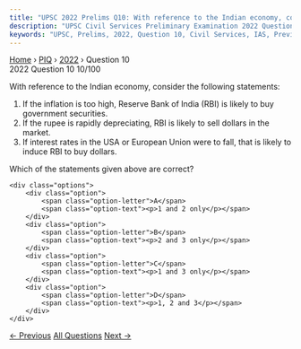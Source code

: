 ```yaml
---
title: "UPSC 2022 Prelims Q10: With reference to the Indian economy, consider the following..."
description: "UPSC Civil Services Preliminary Examination 2022 Question 10 with options and answer"
keywords: "UPSC, Prelims, 2022, Question 10, Civil Services, IAS, Previous Year Questions"
---
```


<nav class="breadcrumb">
    <a href="../../">Home</a>
    <span>›</span>
    <a href="../">PIQ</a>
    <span>›</span>
    <a href="./">2022</a>
    <span>›</span>
    <span>Question 10</span>
</nav>

<div class="question-header">
    <div class="question-meta">
        <span class="year-badge">2022</span>
        <span class="question-number">Question 10</span>
        <span class="progress">10/100</span>
    </div>
    <div class="progress-bar">
        <div class="progress-fill" style="width: 10.0%"></div>
    </div>
</div>

<div class="question-content">
    <div class="question-text">
        <p>With reference to the Indian economy, consider the following statements:</p>
<ol>
<li>If the inflation is too high, Reserve Bank of India (RBI) is likely to buy government securities.</li>
<li>If the rupee is rapidly depreciating, RBI is likely to sell dollars in the market.</li>
<li>If interest rates in the USA or European Union were to fall, that is likely to induce RBI to buy dollars.</li>
</ol>
<p>Which of the statements given above are correct?</p>
    </div>
    
    <div class="options">
        <div class="option">
            <span class="option-letter">A</span>
            <span class="option-text"><p>1 and 2 only</p></span>
        </div>
        <div class="option">
            <span class="option-letter">B</span>
            <span class="option-text"><p>2 and 3 only</p></span>
        </div>
        <div class="option">
            <span class="option-letter">C</span>
            <span class="option-text"><p>1 and 3 only</p></span>
        </div>
        <div class="option">
            <span class="option-letter">D</span>
            <span class="option-text"><p>1, 2 and 3</p></span>
        </div>
    </div>
</div>

<div class="question-nav">
    <a href="../q009-with-reference-to-the-indian-economy-consider-the/" class="nav-btn prev">← Previous</a>
    <a href="../" class="nav-btn center">All Questions</a>
    <a href="../q011-consider-the-following-statements-1-pursuant-to-th/" class="nav-btn next">Next →</a>
</div>
